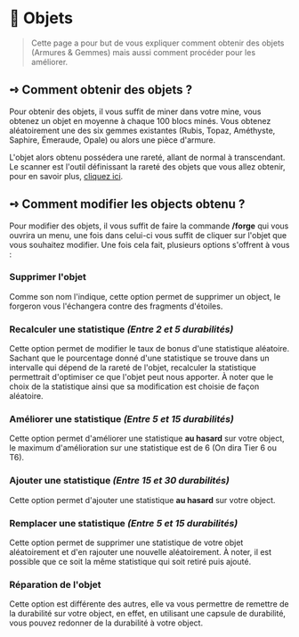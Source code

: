 # 🔮 Objets
> Cette page a pour but de vous expliquer comment obtenir des objets (Armures & Gemmes) mais aussi comment procéder pour les améliorer.

## **➺** Comment obtenir des objets ?
Pour obtenir des objets, il vous suffit de miner dans votre mine, vous obtenez un objet en moyenne à chaque 100 blocs minés.
Vous obtenez aléatoirement une des six gemmes existantes (Rubis, Topaz, Améthyste, Saphire, Émeraude, Opale) ou alors une pièce d'armure.

L'objet alors obtenu possédera une rareté, allant de normal à transcendant. Le scanner est l'outil définissant la rareté des objets que vous allez obtenir, pour en savoir plus, [cliquez ici](./scanner.md).

## **➺** Comment modifier les objects obtenu ?
Pour modifier des objets, il vous suffit de faire la commande **/forge** qui vous ouvrira un menu, une fois dans celui-ci vous suffit de cliquer sur l'objet que vous souhaitez modifier. Une fois cela fait, plusieurs options s'offrent à vous : 
### Supprimer l'objet
Comme son nom l'indique, cette option permet de supprimer un object, le forgeron vous l'échangera contre des fragments d'étoiles.
### Recalculer une statistique *(Entre 2 et 5 durabilités)*
Cette option permet de modifier le taux de bonus d'une statistique aléatoire. Sachant que le pourcentage donné d'une statistique se trouve dans un intervalle qui dépend de la rareté de l'objet, recalculer la statistique permettrait d'optimiser ce que l'objet peut nous apporter. À noter que le choix de la statistique ainsi que sa modification est choisie de façon aléatoire. 
### Améliorer une statistique *(Entre 5 et 15 durabilités)*
Cette option permet d'améliorer une statistique **au hasard** sur votre object, le maximum d'amélioration sur une statistique est de 6 (On dira Tier 6 ou T6).
### Ajouter une statistique *(Entre 15 et 30 durabilités)*
Cette option permet d'ajouter une statistique **au hasard** sur votre object.
### Remplacer une statistique *(Entre 5 et 15 durabilités)*
Cette option permet de supprimer une statistique de votre objet aléatoirement et d'en rajouter une nouvelle aléatoirement. À noter, il est possible que ce soit la même statistique qui soit retiré puis ajouté.
### Réparation de l'objet
Cette option est différente des autres, elle va vous permettre de remettre de la durabilité sur votre object, en effet, en utilisant une capsule de durabilité, vous pouvez redonner de la durabilité à votre object. 